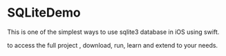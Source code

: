 # SQLiteDemo


This is one of the simplest ways to use sqlite3 database in iOS using swift.

to access the full project , download, run, learn and extend to your needs.

